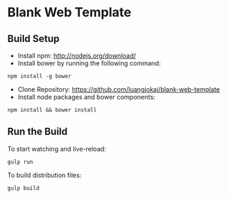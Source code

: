 # Blank Web Template #

## Build Setup
* Install npm: http://nodejs.org/download/
* Install bower by running the following command:
```
npm install -g bower
```
* Clone Repository: https://github.com/luangjokaj/blank-web-template
* Install node packages and bower components:
```
npm install && bower install
```

## Run the Build
To start watching and live-reload:
```
gulp run
```
To build distribution files:
```
gulp build
```
